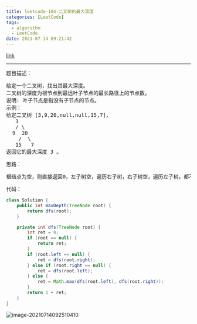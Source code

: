 ```yaml
---
title: leetcode-104-二叉树的最大深度
categories: [LeetCode]
tags:
  - algorithm
  - LeetCode
date: 2021-07-14 09:21:42
---
```


[link](https://leetcode-cn.com/problems/maximum-depth-of-binary-tree/)

<hr/>

题目描述：

<pre>
给定一个二叉树，找出其最大深度。
二叉树的深度为根节点到最远叶子节点的最长路径上的节点数。
说明: 叶子节点是指没有子节点的节点。
示例：
给定二叉树 [3,9,20,null,null,15,7]，
   3
   / \
  9  20
    /  \
   15   7
返回它的最大深度 3 。
</pre> 
思路：

<pre>
根结点为空，则直接返回0，左子树空，遍历右子树，右子树空，遍历左子树。都不空，则比较哪个深度更大。
</pre>

代码：

```java
class Solution {
    public int maxDepth(TreeNode root) {
        return dfs(root);
    }

    private int dfs(TreeNode root) {
        int ret = 0;
        if (root == null) {
            return ret;
        }
        if (root.left == null) {
            ret = dfs(root.right);
        } else if (root.right == null) {
            ret = dfs(root.left);
        } else {
            ret = Math.max(dfs(root.left), dfs(root.right));
        }
        return 1 + ret;
    }
}
```

![image-20210714092510410](https://gitee.com/cao_ziqiang/img/raw/master/20210714092510.png)

